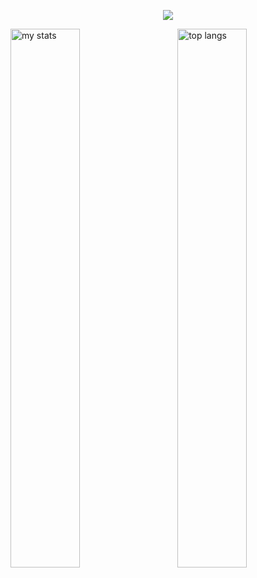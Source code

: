 <p align="center">
  <a href="https://skillicons.dev">
    <img src="https://skillicons.dev/icons?i=vscode,html,css,js,ts,react,redux,nodejs,mongo,figma,github,vite,aws," />
  </a>
</p>
<img alt="my stats" align="left" width="47%" src="https://github-readme-stats.vercel.app/api?username=Pablosudev"/>
<img alt="top langs" align="right" width="47%" src="https://github-readme-stats.vercel.app/api/top-langs/?username=Pablosudev&layout=compact"/>
